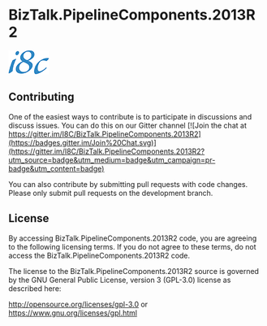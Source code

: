 # BizTalk.PipelineComponents.2013R2

![I8C Logo](assets/logo-i8c.png)

## Contributing

One of the easiest ways to contribute is to participate in discussions and discuss issues.
You can do this on our Gitter channel
[![Join the chat at https://gitter.im/I8C/BizTalk.PipelineComponents.2013R2](https://badges.gitter.im/Join%20Chat.svg)](https://gitter.im/I8C/BizTalk.PipelineComponents.2013R2?utm_source=badge&utm_medium=badge&utm_campaign=pr-badge&utm_content=badge)

You can also contribute by submitting pull requests with code changes. Please only submit pull requests on the development branch.

## License

By accessing BizTalk.PipelineComponents.2013R2 code, you are agreeing to the following licensing terms. If you do not agree to these terms, do not access the BizTalk.PipelineComponents.2013R2 code.

The license to the BizTalk.PipelineComponents.2013R2 source is governed by the GNU General Public License, version 3 (GPL-3.0) license as described here:

http://opensource.org/licenses/gpl-3.0 or https://www.gnu.org/licenses/gpl.html
